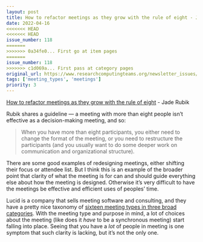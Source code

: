 ```yaml
---
layout: post
title: How to refactor meetings as they grow with the rule of eight - Jade Rubik
date: 2022-04-16
<<<<<<< HEAD
<<<<<<< HEAD
issue_number: 118
=======
>>>>>>> 0a34fe0... First go at item pages
=======
issue_number: 118
>>>>>>> c1d069a... First pass at category pages
original_url: https://www.researchcomputingteams.org/newsletter_issues/0118
tags: ['meeting_types', 'meetings']
priority: 3
---
```


<!-- markdownlint-disable MD033 -->
<!-- markdownlint-disable MD041 -->
<!-- markdownlint-disable MD049 -->

[How to refactor meetings as they grow with the rule of eight](https://www.rubick.com/the-rule-of-eight-for-strong-decision-making-meetings/) - Jade Rubik

Rubik shares a guideline — a meeting with more than eight people isn’t effective as a decision-making meeting, and so:

> When you have more than eight participants, you either need to change the format of the meeting, or you need to restructure the participants (and you usually want to do some deeper work on communication and organizational structure).

There are some good examples of redesigning meetings, either shifting their focus or attendee list.  But I think this is an example of the broader point that clarity of what the meeting is for can and should guide everything else about how the meeting is designed.  Otherwise it’s very difficult to have the meetings be effective and efficient uses of peoples’ time.

Lucid is a company that sells meeting software and consulting, and they have a pretty nice taxonomy of [sixteen meeting types in three broad categories](https://www.lucidmeetings.com/meeting-types).  With the meeting type and purpose in mind, a lot of choices about the meeting (like does it *have* to be a synchronous meeting) start falling into place.   Seeing that you have a *lot* of people in meeting is one symptom that such clarity is lacking, but it’s not the only one.